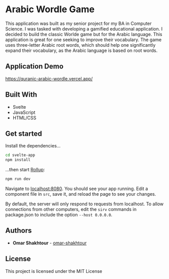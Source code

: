# Arabic Wordle Game

This application was built as my senior project for my BA in Computer Science. I was tasked with developing a gamified educational application. I decided to build the classic Worlde game but for the Arabic language. This application is great for one seeking to improve their vocabulary. The game uses three-letter Arabic root words, which should help one significantly expand their vocabulary, as the Arabic language is based on root words.

## Application Demo

https://quranic-arabic-wordle.vercel.app/

## Built With

* Svelte
* JavaScript
* HTML/CSS

## Get started

Install the dependencies...

```bash
cd svelte-app
npm install
```

...then start [Rollup](https://rollupjs.org):

```bash
npm run dev
```

Navigate to [localhost:8080](http://localhost:8080). You should see your app running. Edit a component file in `src`, save it, and reload the page to see your changes.

By default, the server will only respond to requests from localhost. To allow connections from other computers, edit the `sirv` commands in package.json to include the option `--host 0.0.0.0`.

## Authors

* **Omar Shakhtour** - [omar-shakhtour](https://github.com/omar-shakhtour)

## License

This project is licensed under the MIT License
